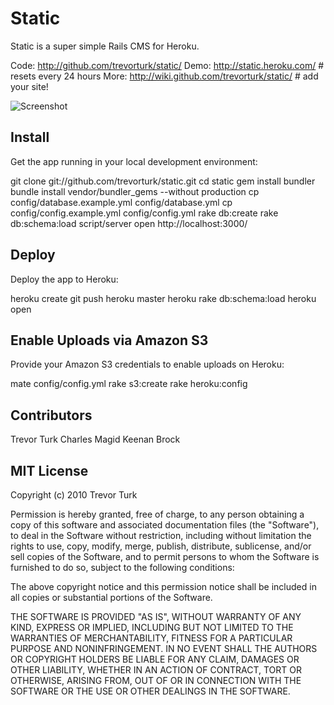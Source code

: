 Static
======

Static is a super simple Rails CMS for Heroku.

Code: <http://github.com/trevorturk/static/>
Demo: <http://static.heroku.com/> # resets every 24 hours
More: <http://wiki.github.com/trevorturk/static/> # add your site!

![Screenshot](http://s3.amazonaws.com/almosteffortless/static.png)


Install
-------

Get the app running in your local development environment:

  git clone git://github.com/trevorturk/static.git
  cd static
  gem install bundler
  bundle install vendor/bundler_gems --without production
  cp config/database.example.yml config/database.yml
  cp config/config.example.yml config/config.yml
  rake db:create
  rake db:schema:load
  script/server
  open http://localhost:3000/


Deploy
------

Deploy the app to Heroku:

  heroku create
  git push heroku master
  heroku rake db:schema:load
  heroku open


Enable Uploads via Amazon S3
----------------------------

Provide your Amazon S3 credentials to enable uploads on Heroku:

  mate config/config.yml
  rake s3:create
  rake heroku:config


Contributors
------------
Trevor Turk
Charles Magid
Keenan Brock


MIT License
-----------

Copyright (c) 2010 Trevor Turk

Permission is hereby granted, free of charge, to any person
obtaining a copy of this software and associated documentation
files (the "Software"), to deal in the Software without
restriction, including without limitation the rights to use,
copy, modify, merge, publish, distribute, sublicense, and/or sell
copies of the Software, and to permit persons to whom the
Software is furnished to do so, subject to the following
conditions:

The above copyright notice and this permission notice shall be
included in all copies or substantial portions of the Software.

THE SOFTWARE IS PROVIDED "AS IS", WITHOUT WARRANTY OF ANY KIND,
EXPRESS OR IMPLIED, INCLUDING BUT NOT LIMITED TO THE WARRANTIES
OF MERCHANTABILITY, FITNESS FOR A PARTICULAR PURPOSE AND
NONINFRINGEMENT. IN NO EVENT SHALL THE AUTHORS OR COPYRIGHT
HOLDERS BE LIABLE FOR ANY CLAIM, DAMAGES OR OTHER LIABILITY,
WHETHER IN AN ACTION OF CONTRACT, TORT OR OTHERWISE, ARISING
FROM, OUT OF OR IN CONNECTION WITH THE SOFTWARE OR THE USE OR
OTHER DEALINGS IN THE SOFTWARE.